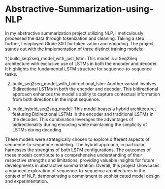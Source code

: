 # Abstractive-Summarization-using-NLP

In my abstractive summarization project utilizing NLP, I meticulously processed the data through tokenization and cleaning. Taking a step further, I employed GloVe 300 for tokenization and encoding. The project stands out with the implementation of three distinct training models:

1 )build_seq2seq_model_with_just_lstm: This model is a Seq2Seq architecture with exclusive use of LSTMs in both the encoder and decoder. It highlights the fundamental LSTM structure for sequence-to-sequence tasks.

2) build_seq2seq_model_with_bidirectional_lstm: Another variant involves Bidirectional LSTMs in both the encoder and decoder. This bidirectional approach enhances the model's ability to capture contextual information from both directions in the input sequence.

3) build_hybrid_seq2seq_model: This model boasts a hybrid architecture, featuring Bidirectional LSTMs in the encoder and traditional LSTMs in the decoder. This combination leverages the advantages of bidirectionality during encoding while maintaining the simplicity of LSTMs during decoding.

These models were strategically chosen to explore different aspects of sequence-to-sequence modeling. The hybrid approach, in particular, harnesses the strengths of both LSTM configurations. The outcomes of these models contribute to a comprehensive understanding of their respective strengths and limitations, providing valuable insights for future developments in abstractive summarization. Overall, this project showcases a nuanced exploration of sequence-to-sequence architectures in the context of NLP, demonstrating a commitment to sophisticated model design and experimentation.
